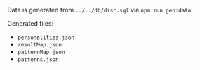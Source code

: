 Data is generated from `../../db/disc.sql` via `npm run gen:data`.

Generated files:

- `personalities.json`
- `resultMap.json`
- `patternMap.json`
- `patterns.json`
